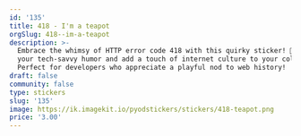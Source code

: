 ```yaml
---
id: '135'
title: 418 - I'm a teapot
orgSlug: 418--im-a-teapot
description: >-
  Embrace the whimsy of HTTP error code 418 with this quirky sticker! 🍵☕ Show
  your tech-savvy humor and add a touch of internet culture to your collection.
  Perfect for developers who appreciate a playful nod to web history!
draft: false
community: false
type: stickers
slug: '135'
image: https://ik.imagekit.io/pyodstickers/stickers/418-teapot.png
price: '3.00'
---
```

